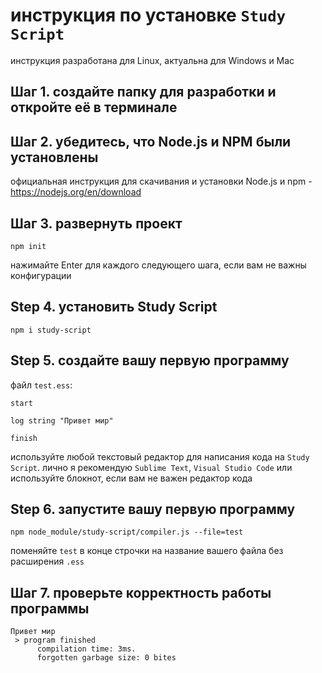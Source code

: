 # инструкция по установке `Study Script`

инструкция разработана для Linux, актуальна для Windows и Mac

## Шаг 1. создайте папку для разработки и откройте её в терминале

## Шаг 2. убедитесь, что Node.js и NPM были установлены

официальная инструкция для скачивания и установки Node.js и npm - https://nodejs.org/en/download

## Шаг 3. развернуть проект

```
npm init
```

нажимайте Enter для каждого следующего шага, если вам не важны конфигурации

## Step 4. установить Study Script

```
npm i study-script
```

## Step 5. создайте вашу первую программу

файл `test.ess`:
```
start

log string "Привет мир"

finish
```

используйте любой текстовый редактор для написания кода на `Study Script`.
лично я рекомендую `Sublime Text`, `Visual Studio Code` или используйте блокнот, если вам не важен редактор кода

## Step 6. запустите вашу первую программу

```
npm node_module/study-script/compiler.js --file=test
```

поменяйте `test` в конце строчки на название вашего файла без расширения `.ess`

## Шаг 7. проверьте корректность работы программы

```
Привет мир
 > program finished
 	  compilation time: 3ms.
 	  forgotten garbage size: 0 bites
```
